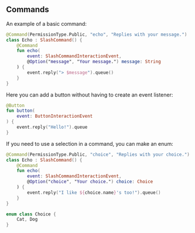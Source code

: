 ## Commands

An example of a basic command:

```kotlin
@Command(PermissionType.Public, "echo", "Replies with your message.")
class Echo : SlashCommand() {
    @Command
    fun echo(
        event: SlashCommandInteractionEvent,
        @Option("message", "Your message.") message: String
    ) {
        event.reply("> $message").queue()
    }
}
```

Here you can add a button without having to create an event listener:

```kotlin
@Button
fun button(
    event: ButtonInteractionEvent
) {
    event.reply("Hello!").queue
}
```

If you need to use a selection in a command, you can make an enum:

```kotlin
@Command(PermissionType.Public, "choice", "Replies with your choice.")
class Echo : SlashCommand() {
    @Command
    fun echo(
        event: SlashCommandInteractionEvent,
        @Option("choice", "Your choice.") choice: Choice
    ) {
        event.reply("I like ${choice.name}'s too!").queue()
    }
}

enum class Choice {
    Cat, Dog
}
```